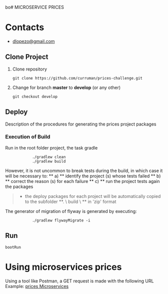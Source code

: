 bo# MICROSERVICE PRICES

Contacts
========
* dlopezo@gmail.com

## Clone Project
1. Clone repository 

	`git clone https://github.com/curruman/prices-challenge.git`

2. Change for branch **master** to **develop** (or any other)

	`git checkout develop`

##  Deploy
Description of the procedures for generating the prices project packages

### Execution of Build

Run in the root folder project, the task gradle

				./gradlew clean
				./gradlew build
		
However, it is not uncommon to break tests during the build, in which case it will be necessary to:
** a) ** identify the project (s) whose tests failed
** b) ** correct the reason (s) for each failure
** c) ** run the project tests again the packages
> * the deploy packages for each project will be automatically copied to the subfolder **. \ build \  ** in 'zip' format

The generator of migration of flyway is generated by executing:

				./gradlew flywayMigrate -i

## Run

`bootRun`

Using microservices prices
================
Using a tool like Postman, a GET request is made with the following URL
Example:
[prices Microservices](localhost:9090/prices/api/v1/searchPrice/1/35455?date=2020-06-14-10.00.00)

